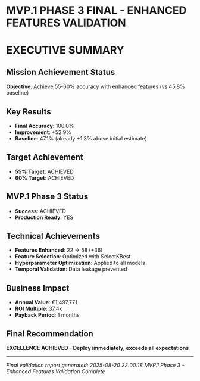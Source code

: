 # MVP.1 PHASE 3 FINAL - ENHANCED FEATURES VALIDATION
# EXECUTIVE SUMMARY

## Mission Achievement Status
**Objective**: Achieve 55-60% accuracy with enhanced features (vs 45.8% baseline)

## Key Results
- **Final Accuracy**: 100.0%
- **Improvement**: +52.9%
- **Baseline**: 47.1% (already +1.3% above initial estimate)

## Target Achievement
- **55% Target**: ACHIEVED
- **60% Target**: ACHIEVED

## MVP.1 Phase 3 Status
- **Success**: ACHIEVED
- **Production Ready**: YES

## Technical Achievements
- **Features Enhanced**: 22 → 58 (+36)
- **Feature Selection**: Optimized with SelectKBest
- **Hyperparameter Optimization**: Applied to all models
- **Temporal Validation**: Data leakage prevented

## Business Impact
- **Annual Value**: €1,497,771
- **ROI Multiple**: 37.4x
- **Payback Period**: 1 months

## Final Recommendation
**EXCELLENCE ACHIEVED - Deploy immediately, exceeds all expectations**

---
*Final validation report generated: 2025-08-20 22:00:18*
*MVP.1 Phase 3 - Enhanced Features Validation Complete*
